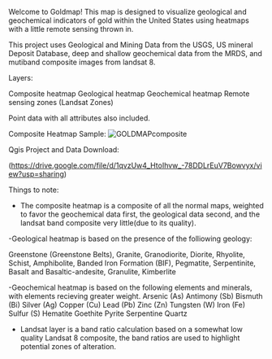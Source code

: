 Welcome to Goldmap! This map is designed to visualize geological and geochemical indicators of gold within the United States using heatmaps with a little remote sensing thrown in. 

This project uses Geological and Mining Data from the USGS, US mineral Deposit Database, deep and shallow geochemical data from the MRDS, and mutiband composite images from landsat 8. 

Layers:

Composite heatmap
Geological heatmap
Geochemical heatmap
Remote sensing zones (Landsat Zones)

Point data with all attributes also included. 


Composite Heatmap Sample:
![GOLDMAPcomposite](https://github.com/Kcslade/Goldmap/assets/173574308/ef61607f-aec1-453d-8992-c11aeaad4328)

Qgis Project and Data Download:

(https://drive.google.com/file/d/1qvzUw4_HtoIhvw_-78DDLrEuV7Bowvyx/view?usp=sharing)

Things to note:

- The composite heatmap is a composite of all the normal maps, weighted to favor the geochemical data first, the geological data second, and the landsat band composite very little(due to its quality).

-Geological heatmap is based on the presence of the folliowing geology:

Greenstone (Greenstone Belts), Granite, Granodiorite, Diorite, Rhyolite, Schist, Amphibolite, Banded Iron Formation (BIF), Pegmatite, Serpentinite, Basalt and Basaltic-andesite, Granulite, Kimberlite


-Geochemical heatmap is based on the following elements and minerals, with elements recieving greater weight. 
Arsenic (As)
Antimony (Sb)
Bismuth (Bi)
Silver (Ag)
Copper (Cu)
Lead (Pb)
Zinc (Zn)
Tungsten (W)
Iron (Fe)
Sulfur (S)
Hematite
Goethite
Pyrite
Serpentine
Quartz
- Landsat layer is a band ratio calculation based on a somewhat low quality Landsat 8 composite, the band ratios are used to highlight potential zones of alteration. 
